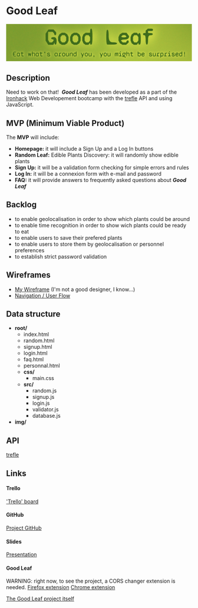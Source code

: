 # Good Leaf

![](./img/good-leaf.png)

## Description

Need to work on that!
​
**_Good Leaf_** has been developed as a part of the [Ironhack](https://www.ironhack.com/es/desarrollo-web/barcelona?utm_source=google-sea&utm_medium=cpc&utm_campaign=BCN_app_campus_brand_GA_ES&utm_term={keywords}&gclid=Cj0KCQjwo6D4BRDgARIsAA6uN19LKsx0pvTH-iUz-RfrGakzau9RGdhJaixWuX32X92njICzz66RYbAaAncuEALw_wcB) Web Developement bootcamp with the [trefle](https://docs.trefle.io) API and using JavaScript.
​

## MVP (Minimum Viable Product)

The **MVP** will include:
​

- **Homepage:** it will include a Sign Up and a Log In buttons
- **Random Leaf:** Edible Plants Discovery: it will randomly show edible plants
- **Sign Up:** it will be a validation form checking for simple errors and rules
- **Log In:** it will be a connexion form with e-mail and password
- **FAQ:** it will provide answers to frequently asked questions about **_Good Leaf_**
  ​

## Backlog

- to enable geolocalisation in order to show which plants could be around
- to enable time recognition in order to show wich plants could be ready to eat
- to enable users to save their prefered plants
- to enable users to store them by geolocalisation or personnel preferences
- to establish strict password validation

## Wireframes

- [My Wireframe](./img/GoodLeaf-Wireframes.pdf) (I'm not a good designer, I know...)
- [Navigation / User Flow](./img/Good-Leaf-flow.pdf)
  ​

## Data structure

- **root/**
  - index.html
  - random.html
  - signup.html
  - login.html
  - faq.html
  - personnal.html
  - **css/**
    - main.css
  - **src/**
    - random.js
    - signup.js
    - login.js
    - validator.js
    - database.js
- **img/**
  ​

## API

[trefle](https://trefle.io/)
​

## Links

#### Trello

['Trello' board](https://trello.com/b/e6wbOIPZ/good-leaf-module-1-ironhack-wdft-project)
​

#### GitHub

[Project GitHub](https://github.com/HeleneStephan/Good-Leaf)

#### Slides

[Presentation](./img/Good-Leaf-slides.pdf)

#### Good Leaf

WARNING: right now, to see the project, a CORS changer extension is needed.
[Firefox extension](https://addons.mozilla.org/en-US/firefox/addon/moesif-origin-cors-changer1/)
[Chrome extension](https://chrome.google.com/webstore/detail/moesif-origin-cors-change/digfbfaphojjndkpccljibejjbppifbc)

[The Good Leaf project itself](https://helenestephan.github.io/Good-Leaf/)
